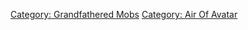 [Category: Grandfathered Mobs](Category:_Grandfathered_Mobs "wikilink")
[Category: Air Of Avatar](Category:_Air_Of_Avatar "wikilink")

